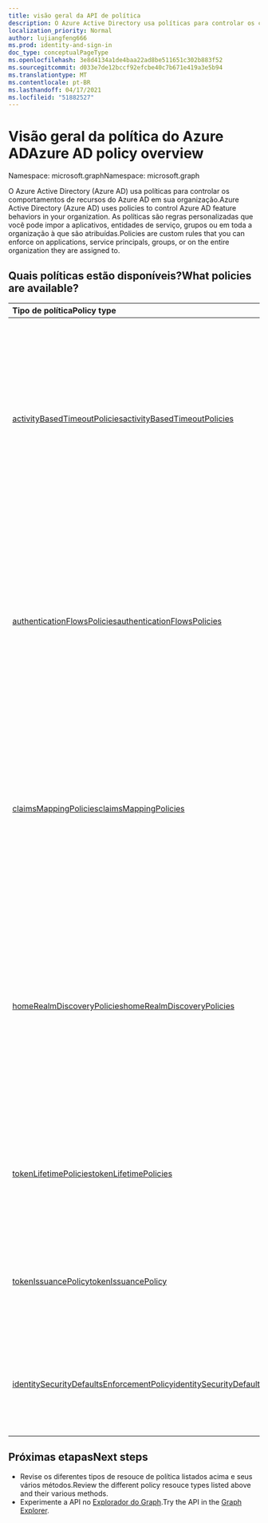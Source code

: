 ```yaml
---
title: visão geral da API de política
description: O Azure Active Directory usa políticas para controlar os comportamentos de recursos do Azure AD em sua organização.
localization_priority: Normal
author: lujiangfeng666
ms.prod: identity-and-sign-in
doc_type: conceptualPageType
ms.openlocfilehash: 3e8d4134a1de4baa22ad8be511651c302b883f52
ms.sourcegitcommit: d033e7de12bccf92efcbe40c7b671e419a3e5b94
ms.translationtype: MT
ms.contentlocale: pt-BR
ms.lasthandoff: 04/17/2021
ms.locfileid: "51882527"
---
```

# <a name="azure-ad-policy-overview"></a><span data-ttu-id="22f4b-103">Visão geral da política do Azure AD</span><span class="sxs-lookup"><span data-stu-id="22f4b-103">Azure AD policy overview</span></span>

<span data-ttu-id="22f4b-104">Namespace: microsoft.graph</span><span class="sxs-lookup"><span data-stu-id="22f4b-104">Namespace: microsoft.graph</span></span>

<span data-ttu-id="22f4b-105">O Azure Active Directory (Azure AD) usa políticas para controlar os comportamentos de recursos do Azure AD em sua organização.</span><span class="sxs-lookup"><span data-stu-id="22f4b-105">Azure Active Directory (Azure AD) uses policies to control Azure AD feature behaviors in your organization.</span></span> <span data-ttu-id="22f4b-106">As políticas são regras personalizadas que você pode impor a aplicativos, entidades de serviço, grupos ou em toda a organização à que são atribuídas.</span><span class="sxs-lookup"><span data-stu-id="22f4b-106">Policies are custom rules that you can enforce on applications, service principals, groups, or on the entire organization they are assigned to.</span></span>

## <a name="what-policies-are-available"></a><span data-ttu-id="22f4b-107">Quais políticas estão disponíveis?</span><span class="sxs-lookup"><span data-stu-id="22f4b-107">What policies are available?</span></span>

| <span data-ttu-id="22f4b-108">Tipo de política</span><span class="sxs-lookup"><span data-stu-id="22f4b-108">Policy type</span></span>       | <span data-ttu-id="22f4b-109">Descrição</span><span class="sxs-lookup"><span data-stu-id="22f4b-109">Description</span></span> | <span data-ttu-id="22f4b-110">Exemplos</span><span class="sxs-lookup"><span data-stu-id="22f4b-110">Examples</span></span> |
|:-------------|:------------|:------------|
|[<span data-ttu-id="22f4b-111">activityBasedTimeoutPolicies</span><span class="sxs-lookup"><span data-stu-id="22f4b-111">activityBasedTimeoutPolicies</span></span>](activityBasedTimeoutPolicy.md)| <span data-ttu-id="22f4b-112">Representa uma política que controla a saída automática para sessões da Web após um período de inatividade, para aplicativos que suportam a funcionalidade de tempo de tempo de atividade baseada em atividade.</span><span class="sxs-lookup"><span data-stu-id="22f4b-112">Represents a policy that controls automatic sign-out for web sessions after a period of inactivity, for applications that support activity-based timeout functionality.</span></span>| <span data-ttu-id="22f4b-113">Configure o portal do Azure para ter um tempo de inatividade de 15 minutos.</span><span class="sxs-lookup"><span data-stu-id="22f4b-113">Configure the Azure portal to have an inactivity timeout of 15 minutes.</span></span> |
|[<span data-ttu-id="22f4b-114">authenticationFlowsPolicies</span><span class="sxs-lookup"><span data-stu-id="22f4b-114">authenticationFlowsPolicies</span></span>](authenticationflowspolicy.md)| <span data-ttu-id="22f4b-115">Representa uma política que controla se os usuários externos devem ser capazes de se inscrever e obter uma conta de convidado por meio de um fluxo de usuário de autoatendado de Identidades Externas.</span><span class="sxs-lookup"><span data-stu-id="22f4b-115">Represents a policy that controls whether external users should be able to sign up and gain a guest account via an External Identities self-service sign-up user flow.</span></span>| <span data-ttu-id="22f4b-116">Habilita seus aplicativos para dar suporte a usuários externos que se insinuem por meio de um fluxo de usuário de inscrição de autoatendado.</span><span class="sxs-lookup"><span data-stu-id="22f4b-116">Enable your applications to support external users signing up via a self-service sign-up user flow.</span></span> |
|[<span data-ttu-id="22f4b-117">claimsMappingPolicies</span><span class="sxs-lookup"><span data-stu-id="22f4b-117">claimsMappingPolicies</span></span>](claimsMappingPolicy.md)| <span data-ttu-id="22f4b-118">Representa as políticas de mapeamento de declaração para protocolos WS-Fed, SAML, OAuth 2.0 e OpenID Connect para tokens emitidos para um aplicativo específico.</span><span class="sxs-lookup"><span data-stu-id="22f4b-118">Represents the claim-mapping policies for WS-Fed, SAML, OAuth 2.0, and OpenID Connect protocols, for tokens issued to a specific application.</span></span> | <span data-ttu-id="22f4b-119">Crie e atribua uma política para omitir as declarações básicas de tokens emitidos para uma entidade de serviço.</span><span class="sxs-lookup"><span data-stu-id="22f4b-119">Create and assign a policy to omit the basic claims from tokens issued to a service principal.</span></span> |
|[<span data-ttu-id="22f4b-120">homeRealmDiscoveryPolicies</span><span class="sxs-lookup"><span data-stu-id="22f4b-120">homeRealmDiscoveryPolicies</span></span>](homeRealmDiscoveryPolicy.md)| <span data-ttu-id="22f4b-121">Representa uma política para controlar o comportamento de autenticação do Azure Active Directory para usuários federados, em particular para restrições de aceleração automática e autenticação do usuário em domínios federados.</span><span class="sxs-lookup"><span data-stu-id="22f4b-121">Represents a policy to control Azure Active Directory authentication behavior for federated users, in particular for auto-acceleration and user authentication restrictions in federated domains.</span></span>| <span data-ttu-id="22f4b-122">Configure todos os usuários para ignorar a descoberta do domínio inicial e ser roteado diretamente para o ADFS para autenticação.</span><span class="sxs-lookup"><span data-stu-id="22f4b-122">Configure all users to skip home realm discovery and be routed directly to ADFS for authentication.</span></span> |
|[<span data-ttu-id="22f4b-123">tokenLifetimePolicies</span><span class="sxs-lookup"><span data-stu-id="22f4b-123">tokenLifetimePolicies</span></span>](tokenlifetimepolicy.md)|<span data-ttu-id="22f4b-124">Representa a duração da vida útil dos tokens de acesso usados para acessar recursos protegidos.</span><span class="sxs-lookup"><span data-stu-id="22f4b-124">Represents the lifetime duration of access tokens used to access protected resources.</span></span>| <span data-ttu-id="22f4b-125">Configure um aplicativo particularmente sensível com um tempo de vida de token mais curto que o padrão.</span><span class="sxs-lookup"><span data-stu-id="22f4b-125">Configure a particularly sensitive application with a shorter than default token lifetime.</span></span>|
|[<span data-ttu-id="22f4b-126">tokenIssuancePolicy</span><span class="sxs-lookup"><span data-stu-id="22f4b-126">tokenIssuancePolicy</span></span>](tokenIssuancePolicy.md)|<span data-ttu-id="22f4b-127">Representa a política para especificar as características dos tokens SAML emitidos pelo Azure AD.</span><span class="sxs-lookup"><span data-stu-id="22f4b-127">Represents the policy to specify the characteristics of SAML tokens issued by Azure AD.</span></span>| <span data-ttu-id="22f4b-128">Configure o algoritmo de assinatura ou a versão de token SAML a ser usada para emitir o token SAML.</span><span class="sxs-lookup"><span data-stu-id="22f4b-128">Configure the signing algorithm or SAML token version to be used to issue the SAML token.</span></span>
|[<span data-ttu-id="22f4b-129">identitySecurityDefaultsEnforcementPolicy</span><span class="sxs-lookup"><span data-stu-id="22f4b-129">identitySecurityDefaultsEnforcementPolicy</span></span>](identitysecuritydefaultsenforcementpolicy.md)|<span data-ttu-id="22f4b-130">Representa a política de padrões de segurança do Azure AD.</span><span class="sxs-lookup"><span data-stu-id="22f4b-130">Represents the Azure AD security defaults policy.</span></span>| <span data-ttu-id="22f4b-131">Configure a política de padrões de segurança do Azure AD para proteger contra ataques comuns.</span><span class="sxs-lookup"><span data-stu-id="22f4b-131">Configure the Azure AD security defaults policy to protect against common attacks.</span></span>

## <a name="next-steps"></a><span data-ttu-id="22f4b-132">Próximas etapas</span><span class="sxs-lookup"><span data-stu-id="22f4b-132">Next steps</span></span>

* <span data-ttu-id="22f4b-133">Revise os diferentes tipos de resouce de política listados acima e seus vários métodos.</span><span class="sxs-lookup"><span data-stu-id="22f4b-133">Review the different policy resouce types listed above and their various methods.</span></span>
* <span data-ttu-id="22f4b-134">Experimente a API no [Explorador do Graph](https://developer.microsoft.com/graph/graph-explorer).</span><span class="sxs-lookup"><span data-stu-id="22f4b-134">Try the API in the [Graph Explorer](https://developer.microsoft.com/graph/graph-explorer).</span></span>
